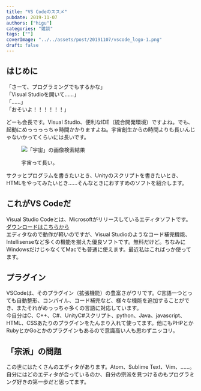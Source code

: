 ```yaml
---
title: "VS Codeのススメ"
pubdate: 2019-11-07
authors: ["higu"]
categories: "雑談"
tags: [""]
coverImage: "../../assets/post/20191107/vscode_logo-1.png"
draft: false
---
```


## はじめに

「さーて、プログラミングでもするかな」  
「Visual Studioを開いて……」  
「……」  
「おそいよ！！！！！！」

どーも会長です。Visual Studio、便利なIDE（統合開発環境）ですよね。でも、起動にめっっっっちゃ時間かかりますよね。宇宙創生からの時間よりも長いんじゃないかってくらいには長いです。

<figure>

![「宇宙」の画像検索結果](../../assets/post/20191107/img_89c7845becb8e9913a9ead053cd804e5175339.jpg)

<figcaption>

宇宙って長い。

</figcaption>

</figure>

サクッとプログラムを書きたいとき、Unityのスクリプトを書きたいとき、HTMLをやってみたいとき……そんなときにおすすめのソフトを紹介します。

## これがVS Codeだ

Visual Studio Codeとは、Microsoftがリリースしているエディタソフトです。  
[ダウンロードはこちらから](https://azure.microsoft.com/ja-jp/products/visual-studio-code/)  
エディタなので動作が軽いのですが、Visual Studioのようなコード補完機能、Intellisenseなど多くの機能を揃えた優良ソフトです。無料だけど。ちなみにWindowsだけじゃなくてMacでも普通に使えます。最近私はこればっか使ってます。

## プラグイン

VSCodeは、そのプラグイン（拡張機能）の豊富さがウリです。C言語一つとっても自動整形、コンパイル、コード補完など、様々な機能を追加することができ、またそれがめっっちゃ多くの言語に対応しています。  
今自分はC、C++、C#、UnityC#スクリプト、python、Java、javascript、HTML、CSSあたりのプラグインをたんまり入れて使ってます。他にもPHPとかRubyとかGoとかのプラグインもあるので意識高い人も思わずニッコリ。

## 「宗派」の問題

この世にはたくさんのエディタがあります。Atom、Sublime Text、Vim、……。自分にはどのエディタが合っているのか、自分の宗派を見つけるのもプログラミング好きの第一歩だと思ってます。
